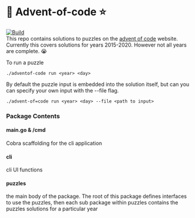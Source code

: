 # :christmas_tree: Advent-of-code :star:
[![Build](https://github.com/PezzA/advent-of-code/actions/workflows/build-only.yml/badge.svg)](https://github.com/PezzA/advent-of-code/actions/workflows/build-only.yml)<br/>
This repo contains solutions to puzzles on the [advent of code](https://www.adventofcode.com) website.  Currently this 
covers solutions for years 2015-2020.  However not all years are complete. :sob:

To run a puzzle 

`./adventof-code run <year> <day>`

By default the puzzle input is embedded into the solution itself, but can you can specify your own input with the --file flag.

`./advent-of=code run <year> <day> --file <path to input>`

### Package Contents

#### main.go & /cmd
Cobra scaffolding for the cli application

#### cli
cli UI functions

#### puzzles
the main body of the package.  The root of this package defines interfaces to use the puzzles, then each sub package within puzzles contains the puzzles solutions for a particular year







